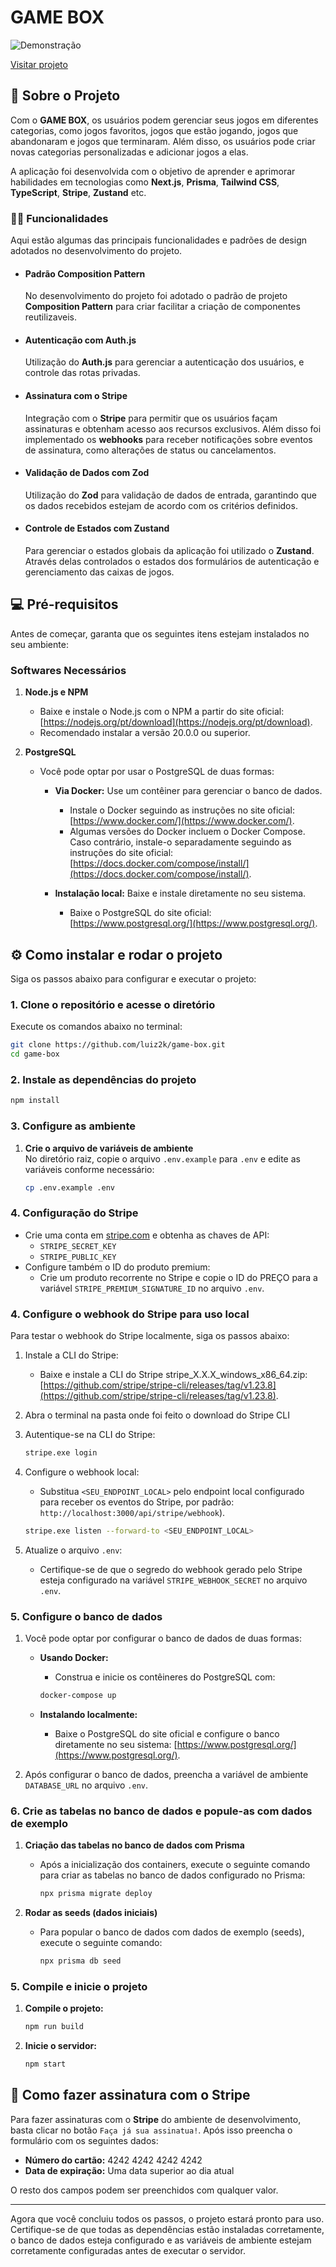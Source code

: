 # **GAME BOX**

![Demonstração](https://i.imgur.com/0gct1Hf.png)

[Visitar projeto](https://luiz2k-gamebox.vercel.app/)


## **📖 Sobre o Projeto**
Com o **GAME BOX**, os usuários podem gerenciar seus jogos em diferentes categorias, como jogos favoritos, jogos que estão jogando, jogos que abandonaram e jogos que terminaram. Além disso, os usuários pode criar novas categorias personalizadas e adicionar jogos a elas.

A aplicação foi desenvolvida com o objetivo de aprender e aprimorar habilidades em tecnologias como **Next.js**, **Prisma**, **Tailwind CSS**, **TypeScript**, **Stripe**, **Zustand** etc.

### **👨‍💻 Funcionalidades**
Aqui estão algumas das principais funcionalidades e padrões de design adotados no desenvolvimento do projeto.

- #### **Padrão Composition Pattern**
  No desenvolvimento do projeto foi adotado o padrão de projeto **Composition Pattern** para criar facilitar a criação de componentes reutilizaveis.
 
- #### **Autenticação com Auth.js**
  Utilização do **Auth.js** para gerenciar a autenticação dos usuários, e controle das rotas privadas.

- #### **Assinatura com o Stripe**
  Integração com o **Stripe** para permitir que os usuários façam assinaturas e obtenham acesso aos recursos exclusivos. Além disso foi implementado os **webhooks** para receber notificações sobre eventos de assinatura, como alterações de status ou cancelamentos.

- #### **Validação de Dados com Zod**
  Utilização do **Zod** para validação de dados de entrada, garantindo que os dados recebidos estejam de acordo com os critérios definidos.

- #### **Controle de Estados com Zustand**
  Para gerenciar o estados globais da aplicação foi utilizado o **Zustand**. Através delas controlados o estados dos formulários de autenticação e gerenciamento das caixas de jogos.


## **💻 Pré-requisitos**
Antes de começar, garanta que os seguintes itens estejam instalados no seu ambiente:

### **Softwares Necessários**
1. **Node.js e NPM**  
   - Baixe e instale o Node.js com o NPM a partir do site oficial: [https://nodejs.org/pt/download](https://nodejs.org/pt/download).
   - Recomendado instalar a versão 20.0.0 ou superior.

2. **PostgreSQL**  
   - Você pode optar por usar o PostgreSQL de duas formas:
     - **Via Docker:** Use um contêiner para gerenciar o banco de dados.
         - Instale o Docker seguindo as instruções no site oficial: [https://www.docker.com/](https://www.docker.com/).
         - Algumas versões do Docker incluem o Docker Compose. Caso contrário, instale-o separadamente seguindo as instruções do site oficial: [https://docs.docker.com/compose/install/](https://docs.docker.com/compose/install/).

     - **Instalação local:** Baixe e instale diretamente no seu sistema.
         - Baixe o PostgreSQL do site oficial: [https://www.postgresql.org/](https://www.postgresql.org/).


## **⚙️ Como instalar e rodar o projeto**
Siga os passos abaixo para configurar e executar o projeto:

### **1. Clone o repositório e acesse o diretório**
Execute os comandos abaixo no terminal:
```bash
git clone https://github.com/luiz2k/game-box.git
cd game-box
```

### **2. Instale as dependências do projeto**
```bash
npm install
```


### **3. Configure as ambiente**
1. **Crie o arquivo de variáveis de ambiente**  
   No diretório raiz, copie o arquivo `.env.example` para `.env` e edite as variáveis conforme necessário:
   ```bash
   cp .env.example .env
   ```


### **4. Configuração do Stripe**
   - Crie uma conta em [stripe.com](https://stripe.com/) e obtenha as chaves de API:
     - `STRIPE_SECRET_KEY`
     - `STRIPE_PUBLIC_KEY`
   - Configure também o ID do produto premium:
     - Crie um produto recorrente no Stripe e copie o ID do PREÇO para a variável `STRIPE_PREMIUM_SIGNATURE_ID` no arquivo `.env`.


### **4. Configure o webhook do Stripe para uso local**
Para testar o webhook do Stripe localmente, siga os passos abaixo:

1. Instale a CLI do Stripe:
   - Baixe e instale a CLI do Stripe stripe_X.X.X_windows_x86_64.zip: [https://github.com/stripe/stripe-cli/releases/tag/v1.23.8](https://github.com/stripe/stripe-cli/releases/tag/v1.23.8).

2. Abra o terminal na pasta onde foi feito o download do Stripe CLI

2. Autentique-se na CLI do Stripe:
   ```bash
   stripe.exe login
   ```

3. Configure o webhook local:
   - Substitua `<SEU_ENDPOINT_LOCAL>` pelo endpoint local configurado para receber os eventos do Stripe, por padrão: `http://localhost:3000/api/stripe/webhook`).
   ```bash
   stripe.exe listen --forward-to <SEU_ENDPOINT_LOCAL>
   ```

4. Atualize o arquivo `.env`:
   - Certifique-se de que o segredo do webhook gerado pelo Stripe esteja configurado na variável `STRIPE_WEBHOOK_SECRET` no arquivo `.env`.


### **5. Configure o banco de dados**
1. Você pode optar por configurar o banco de dados de duas formas:
   - **Usando Docker:**
      - Construa e inicie os contêineres do PostgreSQL com:
      ```bash
      docker-compose up
      ```

   - **Instalando localmente:**
      - Baixe o PostgreSQL do site oficial e configure o banco diretamente no seu sistema: [https://www.postgresql.org/](https://www.postgresql.org/).

2. Após configurar o banco de dados, preencha a variável de ambiente `DATABASE_URL` no arquivo `.env`.


### **6. Crie as tabelas no banco de dados e popule-as com dados de exemplo**
1. **Criação das tabelas no banco de dados com Prisma**  
   - Após a inicialização dos containers, execute o seguinte comando para criar as tabelas no banco de dados configurado no Prisma:  
      ```bash
      npx prisma migrate deploy
      ```

2. **Rodar as seeds (dados iniciais)**  
   - Para popular o banco de dados com dados de exemplo (seeds), execute o seguinte comando:  
      ```bash
      npx prisma db seed
      ```


### **5. Compile e inicie o projeto**
1. **Compile o projeto:**
   ```bash
   npm run build
   ```

2. **Inicie o servidor:**
   ```bash
   npm start
   ```


## **🧾 Como fazer assinatura com o Stripe**
Para fazer assinaturas com o **Stripe** do ambiente de desenvolvimento, basta clicar no botão `Faça já sua assinatua!`. Após isso preencha o formulário com os seguintes dados:

- **Número do cartão:** 4242 4242 4242 4242
- **Data de expiração:** Uma data superior ao dia atual

O resto dos campos podem ser preenchidos com qualquer valor.

---

Agora que você concluiu todos os passos, o projeto estará pronto para uso. Certifique-se de que todas as dependências estão instaladas corretamente, o banco de dados esteja configurado e as variáveis de ambiente estejam corretamente configuradas antes de executar o servidor.

